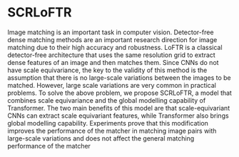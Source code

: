 # SCRLoFTR
Image matching is an important task in computer vision. Detector-free dense matching methods are an important research direction for image matching due to their high accuracy and robustness. LoFTR is a classical detector-free architecture that uses the same resolution grid to extract dense features of an image and then matches them. Since CNNs do not have scale equivariance, the key to the validity of this method is the assumption that there is no large-scale variations between the images to be matched. However, large scale variations are very common in practical problems. To solve the above problem, we propose SCRLoFTR, a model that combines scale equivariance and the global modelling capability of Transformer. The two main benefits of this model are that scale-equivariant CNNs can extract scale equivariant features, while Transformer also brings global modelling capability. Experiments prove that this modification improves the performance of the matcher in matching image pairs with large-scale variations and does not affect the general matching performance of the matcher
